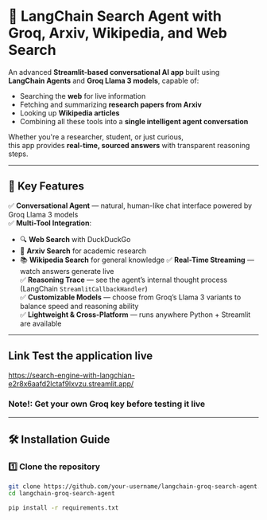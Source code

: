 # 🔎 LangChain Search Agent with Groq, Arxiv, Wikipedia, and Web Search

An advanced **Streamlit-based conversational AI app** built using  
**LangChain Agents** and **Groq Llama 3 models**, capable of:

- Searching the **web** for live information
- Fetching and summarizing **research papers from Arxiv**
- Looking up **Wikipedia articles**
- Combining all these tools into a **single intelligent agent conversation**

Whether you're a researcher, student, or just curious,  
this app provides **real-time, sourced answers** with transparent reasoning steps.

---

## 🚀 Key Features

✅ **Conversational Agent** — natural, human-like chat interface powered by Groq Llama 3 models  
✅ **Multi-Tool Integration**:
- 🔍 **Web Search** with DuckDuckGo
- 📄 **Arxiv Search** for academic research
- 📚 **Wikipedia Search** for general knowledge
✅ **Real-Time Streaming** — watch answers generate live  
✅ **Reasoning Trace** — see the agent’s internal thought process (LangChain `StreamlitCallbackHandler`)  
✅ **Customizable Models** — choose from Groq’s Llama 3 variants to balance speed and reasoning ability  
✅ **Lightweight & Cross-Platform** — runs anywhere Python + Streamlit are available  

---

## Link Test the application live

https://search-engine-with-langchian-e2r8x6aafd2lctaf9lxvzu.streamlit.app/
### Note!: Get your own Groq key before testing it live
---

## 🛠 Installation Guide

### 1️⃣ Clone the repository
```bash
git clone https://github.com/your-username/langchain-groq-search-agent.git
cd langchain-groq-search-agent
```
```bash
pip install -r requirements.txt
```
